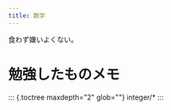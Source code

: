 ```yaml
---
title: 数学
---
```


食わず嫌いよくない。

勉強したものメモ
================

::: {.toctree maxdepth="2" glob=""}
integer/\*
:::
